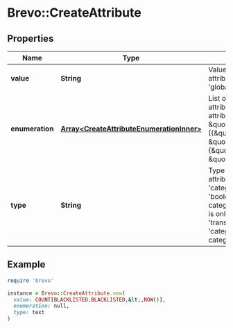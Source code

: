 # Brevo::CreateAttribute

## Properties

| Name | Type | Description | Notes |
| ---- | ---- | ----------- | ----- |
| **value** | **String** | Value of the attribute. Use only if the attribute&#39;s category is &#39;calculated&#39; or &#39;global&#39; | [optional] |
| **enumeration** | [**Array&lt;CreateAttributeEnumerationInner&gt;**](CreateAttributeEnumerationInner.md) | List of values and labels that the attribute can take. Use only if the attribute&#39;s category is \&quot;category\&quot;. For example, [{\&quot;value\&quot;:1, \&quot;label\&quot;:\&quot;male\&quot;}, {\&quot;value\&quot;:2, \&quot;label\&quot;:\&quot;female\&quot;}] | [optional] |
| **type** | **String** | Type of the attribute. Use only if the attribute&#39;s category is &#39;normal&#39;, &#39;category&#39; or &#39;transactional&#39; ( type &#39;boolean&#39; is only available if the category is &#39;normal&#39; attribute, type &#39;id&#39; is only available if the category is &#39;transactional&#39; attribute &amp; type &#39;category&#39; is only available if the category is &#39;category&#39; attribute ) | [optional] |

## Example

```ruby
require 'brevo'

instance = Brevo::CreateAttribute.new(
  value: COUNT[BLACKLISTED,BLACKLISTED,&lt;,NOW()],
  enumeration: null,
  type: text
)
```

